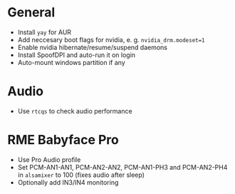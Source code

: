 # General
 * Install `yay` for AUR
 * Add neccesary boot flags for nvidia, e. g. `nvidia_drm.modeset=1`
 * Enable nvidia hibernate/resume/suspend daemons
 * Install SpoofDPI and auto-run it on login
 * Auto-mount windows partition if any

# Audio
 * Use `rtcqs` to check audio performance

# RME Babyface Pro
 * Use Pro Audio profile
 * Set PCM-AN1-AN1, PCM-AN2-AN2, PCM-AN1-PH3 and PCM-AN2-PH4 in `alsamixer` to 100 (fixes audio after sleep)
 * Optionally add IN3/IN4 monitoring
